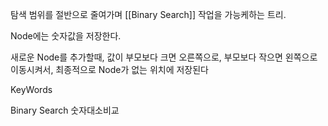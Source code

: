

탐색 범위를 절반으로 줄여가며  [[Binary Search]] 작업을 가능케하는 트리.

Node에는 숫자값을 저장한다.

새로운 Node를 추가할때, 값이 부모보다 크면 오른쪽으로, 부모보다 작으면 왼쪽으로 이동시켜서, 최종적으로 Node가 없는 위치에 저장된다


KeyWords

Binary Search
숫자대소비교
